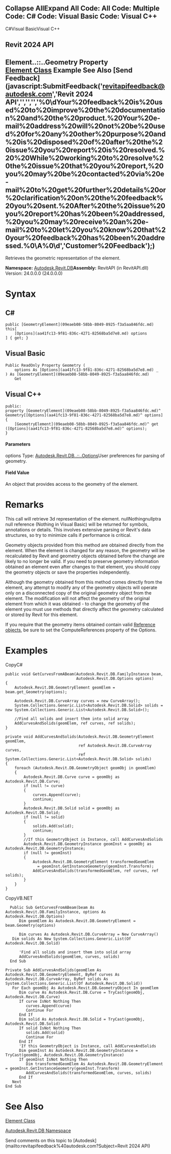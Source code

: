 ﻿

Collapse AllExpand All Code: All Code: Multiple Code: C# Code: Visual Basic Code: Visual C++   
---  
  
C#Visual BasicVisual C++

Revit 2024 API  
---  
Element..::..Geometry Property   
[Element Class](eb16114f-69ea-f4de-0d0d-f7388b105a16.md) Example See Also [Send Feedback](javascript:SubmitFeedback\('revitapifeedback@autodesk.com','Revit 2024 API','','','','%0\\dYour%20feedback%20is%20used%20to%20improve%20the%20documentation%20and%20the%20product.%20Your%20e-mail%20address%20will%20not%20be%20used%20for%20any%20other%20purpose%20and%20is%20disposed%20of%20after%20the%20issue%20you%20report%20is%20resolved.%20%20While%20working%20to%20resolve%20the%20issue%20that%20you%20report,%20you%20may%20be%20contacted%20via%20e-mail%20to%20get%20further%20details%20or%20clarification%20on%20the%20feedback%20you%20sent.%20After%20the%20issue%20you%20report%20has%20been%20addressed,%20you%20may%20receive%20an%20e-mail%20to%20let%20you%20know%20that%20your%20feedback%20has%20been%20addressed.%0\\A%0\\d','Customer%20Feedback'\);)  
---  
  
Retrieves the geometric representation of the element.

**Namespace:** [Autodesk.Revit.DB](87546ba7-461b-c646-cbb1-2cb8f5bff8b2.md)**Assembly:** RevitAPI (in RevitAPI.dll) Version: 24.0.0.0 (24.0.0.0)

# Syntax

C#  
---  
      
    
    public [GeometryElement](09eaeb08-58bb-8049-8925-f3a5aa846fdc.md) this[
    	[Options](aa41fc13-9f81-836c-4271-82568ba5d7e8.md) options
    ] { get; }  
  
Visual Basic  
---  
      
    
    Public ReadOnly Property Geometry ( _
    	options As [Options](aa41fc13-9f81-836c-4271-82568ba5d7e8.md) _
    ) As [GeometryElement](09eaeb08-58bb-8049-8925-f3a5aa846fdc.md)
    	Get  
  
Visual C++  
---  
      
    
    public:
    property [GeometryElement](09eaeb08-58bb-8049-8925-f3a5aa846fdc.md)^ Geometry[[Options](aa41fc13-9f81-836c-4271-82568ba5d7e8.md)^ options] {
    	[GeometryElement](09eaeb08-58bb-8049-8925-f3a5aa846fdc.md)^ get ([Options](aa41fc13-9f81-836c-4271-82568ba5d7e8.md)^ options);
    }  
  
#### Parameters

options
    Type: [Autodesk.Revit.DB..::..Options](aa41fc13-9f81-836c-4271-82568ba5d7e8.md)User preferences for parsing of geometry.

#### Field Value

An object that provides access to the geometry of the element.

# Remarks

This call will retrieve 3d representation of the element. nullNothingnullptra null reference (Nothing in Visual Basic) will be returned for symbols, annotations or details. This involves extensive parsing or Revit's data structures, so try to minimize calls if performance is critical.

Geometry objects provided from this method are obtained directly from the element. When the element is changed for any reason, the geometry will be recalculated by Revit and geometry objects obtained before the change are likely to no longer be valid. If you need to preserve geometry information obtained an element even after changes to that element, you should copy the geometry objects or save the properties independently.

Although the geometry obtained from this method comes directly from the element, any attempt to modify any of the geometry objects will operate only on a disconnected copy of the original geometry object from the element. The modification will not affect the geometry of the original element from which it was obtained - to change the geometry of the element you must use methods that directly affect the geometry calculated or stored by Revit for this element.

If you require that the geometry items obtained contain valid [Reference objects](d28155ae-817b-1f31-9c3f-c9c6a28acc0d.md), be sure to set the ComputeReferences property of the Options.

# Examples

CopyC#
    
    
    public void GetCurvesFromABeam(Autodesk.Revit.DB.FamilyInstance beam,
                                   Autodesk.Revit.DB.Options options)
    {
        Autodesk.Revit.DB.GeometryElement geomElem = beam.get_Geometry(options);
    
        Autodesk.Revit.DB.CurveArray curves = new CurveArray();
        System.Collections.Generic.List<Autodesk.Revit.DB.Solid> solids = new System.Collections.Generic.List<Autodesk.Revit.DB.Solid>(); 
    
        //Find all solids and insert them into solid array
        AddCurvesAndSolids(geomElem, ref curves, ref solids);
    }
    
    private void AddCurvesAndSolids(Autodesk.Revit.DB.GeometryElement geomElem,
                                    ref Autodesk.Revit.DB.CurveArray curves,
                                    ref System.Collections.Generic.List<Autodesk.Revit.DB.Solid> solids)
    {
        foreach (Autodesk.Revit.DB.GeometryObject geomObj in geomElem)
        {
            Autodesk.Revit.DB.Curve curve = geomObj as Autodesk.Revit.DB.Curve;
            if (null != curve)
            {
                curves.Append(curve);
                continue;
            }
            Autodesk.Revit.DB.Solid solid = geomObj as Autodesk.Revit.DB.Solid;
            if (null != solid)
            {
                solids.Add(solid);
                continue;
            }
            //If this GeometryObject is Instance, call AddCurvesAndSolids
            Autodesk.Revit.DB.GeometryInstance geomInst = geomObj as Autodesk.Revit.DB.GeometryInstance;
            if (null != geomInst)
            {
                Autodesk.Revit.DB.GeometryElement transformedGeomElem
                  = geomInst.GetInstanceGeometry(geomInst.Transform);
                AddCurvesAndSolids(transformedGeomElem, ref curves, ref solids);
            }
        }
    }

CopyVB.NET
    
    
      Public Sub GetCurvesFromABeam(beam As Autodesk.Revit.DB.FamilyInstance, options As Autodesk.Revit.DB.Options)
          Dim geomElem As Autodesk.Revit.DB.GeometryElement = beam.Geometry(options)
    
          Dim curves As Autodesk.Revit.DB.CurveArray = New CurveArray()
       Dim solids As New System.Collections.Generic.List(Of Autodesk.Revit.DB.Solid)
    
          'Find all solids and insert them into solid array
          AddCurvesAndSolids(geomElem, curves, solids)
      End Sub
    
    Private Sub AddCurvesAndSolids(geomElem As Autodesk.Revit.DB.GeometryElement, ByRef curves As Autodesk.Revit.DB.CurveArray, ByRef solids As System.Collections.Generic.List(Of Autodesk.Revit.DB.Solid))
       For Each geomObj As Autodesk.Revit.DB.GeometryObject In geomElem
          Dim curve As Autodesk.Revit.DB.Curve = TryCast(geomObj, Autodesk.Revit.DB.Curve)
          If curve IsNot Nothing Then
             curves.Append(curve)
             Continue For
          End If
          Dim solid As Autodesk.Revit.DB.Solid = TryCast(geomObj, Autodesk.Revit.DB.Solid)
          If solid IsNot Nothing Then
             solids.Add(solid)
             Continue For
          End If
          'If this GeometryObject is Instance, call AddCurvesAndSolids
          Dim geomInst As Autodesk.Revit.DB.GeometryInstance = TryCast(geomObj, Autodesk.Revit.DB.GeometryInstance)
          If geomInst IsNot Nothing Then
             Dim transformedGeomElem As Autodesk.Revit.DB.GeometryElement = geomInst.GetInstanceGeometry(geomInst.Transform)
             AddCurvesAndSolids(transformedGeomElem, curves, solids)
          End If
       Next
    End Sub

# See Also

[Element Class](eb16114f-69ea-f4de-0d0d-f7388b105a16.md)

[Autodesk.Revit.DB Namespace](87546ba7-461b-c646-cbb1-2cb8f5bff8b2.md)

Send comments on this topic to [Autodesk](mailto:revitapifeedback%40autodesk.com?Subject=Revit 2024 API)
